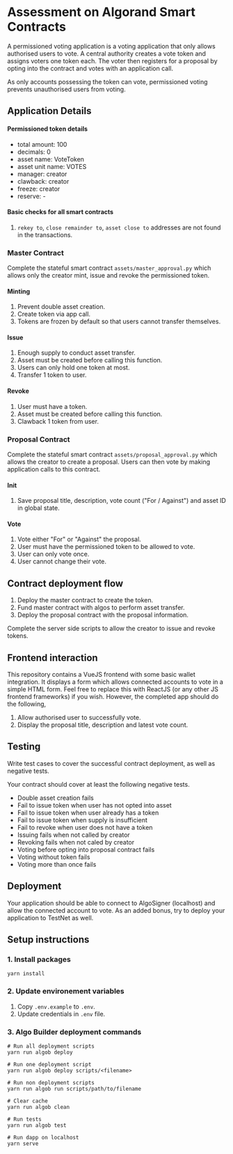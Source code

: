 # Assessment on Algorand Smart Contracts
A permissioned voting application is a voting application that only allows authorised users to vote. A central authority creates a vote token and assigns voters one token each. The voter then registers for a proposal by opting into the contract and votes with an application call.

As only accounts possessing the token can vote, permissioned voting prevents unauthorised users from voting.

## Application Details

#### Permissioned token details
- total amount: 100
- decimals: 0
- asset name: VoteToken
- asset unit name: VOTES
- manager: creator
- clawback: creator
- freeze: creator
- reserve: -

#### Basic checks for all smart contracts
1. `rekey to`, `close remainder to`, `asset close to` addresses are not found in the transactions.

### Master Contract
Complete the stateful smart contract `assets/master_approval.py` which allows only the creator mint, issue and revoke the permissioned token.

#### Minting
1. Prevent double asset creation.
2. Create token via app call.
3. Tokens are frozen by default so that users cannot transfer themselves.

#### Issue
1. Enough supply to conduct asset transfer.
2. Asset must be created before calling this function.
3. Users can only hold one token at most.
4. Transfer 1 token to user.

#### Revoke
1. User must have a token.
2. Asset must be created before calling this function.
3. Clawback 1 token from user.

### Proposal Contract
Complete the stateful smart contract `assets/proposal_approval.py` which allows the creator to create a proposal. Users can then vote by making application calls to this contract.

#### Init
1. Save proposal title, description, vote count ("For / Against") and asset ID in global state.

#### Vote
1. Vote either "For" or "Against" the proposal.
2. User must have the permissioned token to be allowed to vote.
3. User can only vote once.
4. User cannot change their vote.

## Contract deployment flow
1. Deploy the master contract to create the token.
2. Fund master contract with algos to perform asset transfer.
3. Deploy the proposal contract with the proposal information.

Complete the server side scripts to allow the creator to issue and revoke tokens.

## Frontend interaction
This repository contains a VueJS frontend with some basic wallet integration. It displays a form which allows connected accounts to vote in a simple HTML form. Feel free to replace this with ReactJS (or any other JS frontend frameworks) if you wish. However, the completed app should do the following,

1. Allow authorised user to successfully vote.
2. Display the proposal title, description and latest vote count.

## Testing
Write test cases to cover the successful contract deployment, as well as negative tests.

Your contract should cover at least the following negative tests.

- Double asset creation fails
- Fail to issue token when user has not opted into asset
- Fail to issue token when user already has a token
- Fail to issue token when supply is insufficient
- Fail to revoke when user does not have a token
- Issuing fails when not called by creator
- Revoking fails when not caled by creator
- Voting before opting into proposal contract fails
- Voting without token fails
- Voting more than once fails

## Deployment
Your application should be able to connect to AlgoSigner (localhost) and allow the connected account to vote. As an added bonus, try to deploy your application to TestNet as well.

## Setup instructions

### 1. Install packages
```
yarn install
```

### 2. Update environement variables
1. Copy `.env.example` to `.env`.
2. Update credentials in `.env` file.

### 3. Algo Builder deployment commands
```
# Run all deployment scripts
yarn run algob deploy

# Run one deployment script
yarn run algob deploy scripts/<filename>

# Run non deployment scripts
yarn run algob run scripts/path/to/filename

# Clear cache
yarn run algob clean

# Run tests
yarn run algob test

# Run dapp on localhost
yarn serve
```